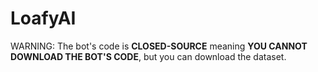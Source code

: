 
# LoafyAI

WARNING: The bot's code is **CLOSED-SOURCE** meaning **YOU CANNOT DOWNLOAD THE BOT'S CODE**, but you can download the dataset.
